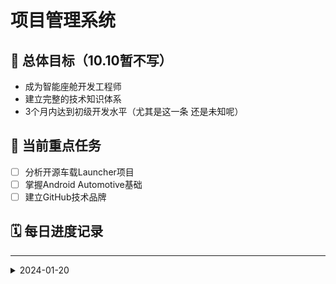 # 项目管理系统

## 🎯 总体目标（10.10暂不写）
- 成为智能座舱开发工程师
- 建立完整的技术知识体系
- 3个月内达到初级开发水平（尤其是这一条 还是未知呢）

## 📅 当前重点任务
- [ ] 分析开源车载Launcher项目
- [ ] 掌握Android Automotive基础
- [ ] 建立GitHub技术品牌

## 🗓️ 每日进度记录

---
<details>
<summary>2024-01-20</summary>（后面堆积多一点再调整）
### 📝 2025-09-25 星期四（梦开始的地方）
#### 🎯 今日计划
- [ ] 安装Android Studio
- [ ] 配置git到自己的Android Studio

#### ✅ 实际完成
- [x] JDK环境配置
- [x] 通过查询deep seek和csdn安装了最新版的Android Studio
- [ ] 安装git


#### 🔍 遇到的问题
**问题**：JDK环境配置是否是Android Studio所必需的
**解决**：询问deep seek寻求答案
**收获**：JDK是Java语言的软件开发工具包，当使用Java环境运行时没有它android studio就无法将代码转化为可在设备上运行的程序

#### 📚 学习收获
- 了解了如何手动将JDK配置到电脑高级配置中（path）
- 用 `Java --version`在cmd中确认是否配置成功
- 了解了JDK与Android Studio的关系
- 学会了如何安装Android Studio

#### 🎯 明日计划
None


### 📝 2025-09-29 星期一
#### 🎯 今日计划
- [ ] Android Studio国内镜像设置
- [ ] Android Studio新建车载项目Automotive模拟器

#### ✅ 实际完成
- [x] 成功Android Studio国内镜像设置
- [x] 成功Android Studio新建车载项目Automotive模拟器


#### 🔍 遇到的问题
**问题**：国内镜像下载过程中下载失败，爆红
**解决**：重新创建车载项目，提前把文件代码（与国内镜像适配的）修改好，重新下载尝试（最低成本方案）
**收获**：文件代码一定要提前修改好再点击下载，否则容易报错

**问题**：1024p镜像系统（最基础通用版）无法下载
**解决**：检查SDK下载的level是否匹配 → 放弃死磕，绕过1024p下载1048p（同样好用）
**收获**：不必死磕资源，放弃完美主义，主动寻求其他的具体解决方法，条条大路通罗马！

#### 📚 学习收获
- 成功在Android Studio创建了属于自己的第一个车载项目
- 培养了自己的思维灵活性，变通的能力，直击问题痛点的能力
- 明白了国内镜像可以大大提高运行速度，感谢清华源！

#### 🎯 明日计划
- [ ] 下载git
- [ ] 将git配置到Android Studio
- [ ] 注册GitHub账号
- [ ] 去GitHub编辑保存自己的“第一阶段”经过与收获


### 📝 2025-09-30 星期二
#### 🎯 今日计划
- [ ] 下载git
- [ ] 将git配置到Android Studio
- [ ] 注册GitHub账号
- [ ] 去GitHub编辑保存自己的“第一阶段”经过与收获

#### ✅ 实际完成
- [x] 在电脑中下载git
- [x] 将git配置到Android Studio
- [x] 注册GitHub账号
- [ ] 去GitHub编辑保存自己的“第一阶段”经过与收获

#### 🔍 遇到的问题
**问题**：下载Git官网的安装包下载速度很慢
**解决**：果断选择国内镜像站
**收获**：下载速度显著提升，感觉未来很多软件都可以去国内镜像站下载，比如华为云，清华源

**问题**：直接点Github官网打不开
**解决**：寻找VPN外网 → 不安全且连接不稳定 → 软件steam++下载 → 顺利加速进入成功
**收获**：使用国外的网站时免不了需要网络加速器，下个steam++是个很好的选择

**问题**：注册GitHub账号时邮箱验证码输正确了也不跳转
**解决**：检查网络连接 → 没问题，但仍不跳转 → 关闭steam++网络加速 → 成功注册完毕，而且此时即使不用网络加速也可以直接使用Github了
**收获**：steam++网络加速需要灵活使用，有时不开反而更好

#### 📚 学习收获
- 再次意识到了国内镜像的便利性，感叹祖国的强大
- 原来VPN使用起来很危险，但我遇到了更安全的steam++
- 网络加速对外网的作用并不是一蹴而就的，需要灵活对待，主要是多尝试

#### 🎯 明日计划
- [ ] 在Android Studio和Github之间创建一个负责项目代码管理的远程仓库
- [ ] 保存Android Studio当前项目，测试仓库可用性
- [ ] 在Android Studio创建知识管理仓库
- [ ] 构建个人知识体系，同时整理思路


### 📝 2025-10-01 星期三
#### 🎯 今日计划
- [ ] 在Android Studio和Github之间创建一个负责项目代码管理的远程仓库
- [ ] 保存Android Studio当前项目，测试仓库可用性
- [ ] 在Android Studio创建知识管理仓库
- [ ] 构建个人知识体系，同时整理思路

#### ✅ 实际完成
- [x] 在Android Studio和Github之间创建一个负责项目代码管理的远程仓库
- [x] 保存Android Studio当前项目，测试仓库可用性
- [x] 在Android Studio创建知识管理仓库
- [x] 从始到终整理到了git的配置步骤


#### 🔍 遇到的问题
**问题**：建立仓库失败
**解决**：重启项目
**收获**：遇到问题时首先选择试错成本最低的方式，没准就解决了呢~

**问题**：上传代码后Github不显示代码
**解决**：多刷新几次，或用steam++加速网络后重新打开
**收获**：外网的速度是会有点慢的，耐心等待一下吧


#### 📚 学习收获
- 风险控制，先思考，优先采用试错成本最低方式
- 外网具有延迟性，很正常
- 在GitHub写markdown编辑格式时，不懂的可以问deep seek，挺权威的，但也要保证自己能看懂
- 在知识仓库中有了自己专属的文件夹结构

#### 🎯 明日计划
- [ ] 构建技术笔记-环境搭载全记录.md的格式
- [ ] 将从安装Android Studio到构建知识仓库全过程记录下来


### 📝 2025-10-02 星期四
#### 🎯 今日计划
- [ ] 构建技术笔记-环境搭载全记录.md的格式
- [ ] 将从安装Android Studio到构建知识仓库全过程记录下来

#### ✅ 实际完成
- [x] 构建技术笔记-环境搭载全记录.md的格式
- [x] 将从安装Android Studio到构建知识仓库全过程记录下来


#### 🔍 遇到的问题
**问题**：不知道格式可以怎么布置
**解决**：询问deep seek
**收获**：找到了自己容易看懂的模板，而且感觉包含的层面比较广，而且从中延伸出了更多自己想要的格式（比如在“遇到的问题与解决”一栏加入了最终结果的呈现（也写了自己的收获和感想））

**问题**：有些md语法很神奇，发现自己当前有很多盲区
**解决**：主动去搜索，学习
**收获**：学会了用``` ```放置长代码，当然除了这点还有很多，我自行创了个积累md语法的文档


#### 📚 学习收获
- 运用自己喜欢且能懂的结构来写技术笔记
- 拥有了自己的markdown语法库，真好玩
- 学到新知识的喜悦

#### 🎯 明日计划
国庆放假中~


### 📝 2025-10-09 星期四
#### 🎯 今日计划
- [ ] 完善知识管理库模板结构

#### ✅ 实际完成
- [x] 建立好了学习轨迹模板
- [x] 建立项目管理模板

#### 🔍 遇到的问题
**问题**：对学习轨迹模板很陌生
**解决**：在deep seek搜索一个自己能理解的学习轨迹模板
**收获**：了解到学习轨迹模板周更或者月更就可以，目的在于跟进自己技能进度。有了自己的学习轨迹模板


#### 📚 学习收获
- 收获了自己的项目管理模板，方便清楚自己目前处于哪里，将要去向哪里
- 收获了清晰易懂的学习轨迹模板，明确自己这一路走来经历了什么技能掌握上的变化，并给出后续的技能轨迹

#### 🎯 明日计划
- [ ] 完善项目管理模板中的具体内容
- [ ] 记录学习轨迹里当前的（本月）的进展和接下来的方向


### 📝 2025-10-10 星期五
#### 🎯 今日计划
- [ ] 完善项目管理模板中的具体内容
- [ ] 记录学习轨迹里当前的（本月）的进展和接下来的方向

#### ✅ 实际完成
- [x] 完善了从9-25至10-10（今日）的一系列项目内容
- [x] 完善了学习轨迹中当前所在进行的一些技能包括接下来的方向，后续本月末（10-25）的时候再进行一次

#### 🔍 遇到的问题
None

#### 📚 学习收获
- 在整理自己的经历时也理清了自己的思路，对自己更有信心了，而且真心的感觉做项目管理这件事很酷很好玩
- 通过学习轨迹估算了自己的技能掌握度，对自己的才能有了可量化的预估，明确自己当前的实力和未来需要继续深研的技术点

#### 🎯 明日计划
- [ ] 在GitHub寻找目前最火的Android Studio车载项目并用AAOS打开
- [ ] 及时更新技术笔记


### 📝 2025-10-11 星期六（正式开始实时跟进）
#### 🎯 今日计划
- [ ] 在GitHub寻找目前最火的Android Studio车载项目并用AAOS打开
- [ ] 及时更新技术笔记

#### ✅ 实际完成
- [x] 在GitHub找到了当前星号最多的Android automotive项目
- [ ] 将该项目用AAOS打开
- [x] 当日夜间及时更新技术笔记和项目管理
- [x] 了解了Android AI Agent的岗位要求（蔚来校园秋招）     

#### 🔍 遇到的问题
**问题**：GitHub上的项目在Android Studio上无法顺利运行
**解决**：尝试自己改代码，但因为自己缺乏kotlin、Android Studio基础，无法实现
**收获**：意识到想要做开发，没有扎实的基础是不行的。后面打算慢下来，静下来，好好从基层学起。扎实的基础是稳定的地基！

**问题**：本想看看b站上有无Android Studio车载项目
**解决**：发现根本搜不到，而且AAOS与Android Studio本质上不是一个东西。b站上教的都是AAOS开发
**收获**：发现了自己根本性的失误，再次验证了，基础不牢，地动山摇。

#### 📚 学习收获
- 意识到智能座舱这个方向包含的东西太多了，远没有自己想象的简单。所以我会调整自己的方向，按企业的要求提高自己的价值，为企业做贡献
- 发现自己对AI Agent还比较感兴趣，而且也需要学习Android Studio。减小了自己的风险，之前的努力并未白费
- 发现Gitee上也有很多实用的开源项目，可以作为后续的学习资料寻找平台
  
#### 🎯 明日计划
- [ ] 查找系统性的kotlin语言基础教程
- [ ] 观看一集kotlin的内容并实操


### 📝 2025-10-10 星期五
#### 🎯 今日计划
- [ ] 完善项目管理模板中的具体内容
- [ ] 记录学习轨迹里当前的（本月）的进展和接下来的方向

#### ✅ 实际完成
- [x] 完善了从9-25至10-10（今日）的一系列项目内容
- [x] 完善了学习轨迹中当前所在进行的一些技能包括接下来的方向，后续本月末（10-25）的时候再进行一次

#### 🔍 遇到的问题
None

#### 📚 学习收获
- 在整理自己的经历时也理清了自己的思路，对自己更有信心了，而且真心的感觉做项目管理这件事很酷很好玩
- 通过学习轨迹估算了自己的技能掌握度，对自己的才能有了可量化的预估，明确自己当前的实力和未来需要继续深研的技术点

#### 🎯 明日计划
- [ ] 在GitHub寻找目前最火的Android Studio车载项目并用AAOS打开
- [ ] 及时更新技术笔记


### 📝 2025-10-13 星期一
#### 🎯 今日计划
- [ ] 完成了Clion环境的配置（用于学习C语言）
- [ ] 建立GitHub远程代码仓库
- [ ] 及时更新技术笔记

#### ✅ 实际完成
- [x] 完成了Clion环境的配置（用于学习C语言）
- [x] 建立GitHub远程代码仓库
- [x] 及时更新技术笔记（晚上用来更新）

#### 🔍 遇到的问题
None，但有所收获

#### 📚 学习收获
- 通过跟进b站老师的课程，我学到了main.c还可在命令指示符中快速实现：在Clion打开program.exe的文件夹位置 → 在地址栏输入cmd，打开命令指示符 → 然后输入program.exe即可运行（按tap键一键补全）
  
#### 🎯 明日计划
- [ ] 学习完B站的C语言程序到无符号数，全程跟着老师敲代码
- [ ] 记录当日收获


### 📝 2025-10-14 星期二
#### 🎯 今日计划
- [ ] 学习完B站的C语言程序到无符号数，全程跟着老师敲代码
- [ ] 记录当日收获
      
#### ✅ 实际完成
- [x] 将C语言课程的无符号数学完了
- [x] 理解后直接在Clion中写了笔记注释
- [x] word文档记录今日的代码运行截图

#### 🔍 遇到的问题
**问题**：原码、反码、补码之间的关系容易混淆
**解决**：重新回顾三者各自的定义 → 感受三者之间的差异 → 拿一个实际的数字来相互转换
**收获**：对三者的定义更明确了，明白了只有负数才有反码补码形态，并学会了将一个十进制数字转换为二进制再转化为不同形式

**问题**：代码中输入中文字体时，Clion终端输出乱码
**解决**：前往b站搜索关键词“Clion输出中文乱码”，即可找到[解决方法](https://www.bilibili.com/video/BV1zc411P7SE?vd_source=44ce6aad417cb83ebc77bb8fcb87d089)
**收获**：这是Clion系统自身的问题，关闭这个系统就行了。我有在慢慢培养自己主动解决问题的能力。


#### 📚 学习收获
- 今天了解了C语言程序基本格式、数据的底层表示和单位、原码，反码，补码、基本数据类型介绍、变量的创建和使用、无符号数的理论知识
- 拥有了代码的实践经验
- 整理出了自己的理解笔记，跟进项目管理进度，完善了技术笔记
  
#### 🎯 明日计划
- [ ] 学习类型转换到while循环语句的内容
- [ ] 整理笔记
- [ ] 代码实践
- [ ] 完善项目管理和技术笔记


### 📝 2025-10-17 星期四
#### 🎯 今日计划
- [ ] 学习完B站的C语言程序到无符号数，全程跟着老师敲代码
- [ ] 记录当日收获
      
#### ✅ 实际完成
- [x] 将C语言课程的无符号数学完了
- [x] 理解后直接在Clion中写了笔记注释
- [x] word文档记录今日的代码运行截图

#### 🔍 遇到的问题
**问题**：原码、反码、补码之间的关系容易混淆
**解决**：重新回顾三者各自的定义 → 感受三者之间的差异 → 拿一个实际的数字来相互转换
**收获**：对三者的定义更明确了，明白了只有负数才有反码补码形态，并学会了将一个十进制数字转换为二进制再转化为不同形式

**问题**：代码中输入中文字体时，Clion终端输出乱码
**解决**：前往b站搜索关键词“Clion输出中文乱码”，即可找到[解决方法](https://www.bilibili.com/video/BV1zc411P7SE?vd_source=44ce6aad417cb83ebc77bb8fcb87d089)
**收获**：这是Clion系统自身的问题，关闭这个系统就行了。我有在慢慢培养自己主动解决问题的能力。


#### 📚 学习收获
- 今天了解了C语言程序基本格式、数据的底层表示和单位、原码，反码，补码、基本数据类型介绍、变量的创建和使用、无符号数的理论知识
- 拥有了代码的实践经验
- 整理出了自己的理解笔记，跟进项目管理进度，完善了技术笔记
  
#### 🎯 明日计划
- [ ] 学习类型转换到while循环语句的内容
- [ ] 整理笔记
- [ ] 代码实践
- [ ] 完善项目管理和技术笔记



---
## 本周成就总结
- 完成了环境搭建全流程
- 建立了知识管理体系
- 分析了第一个开源项目

## 下周重点规划  
- 开始代码实践
- 深入学习Kotlin
- 完善技术文档

## 归档处理
将超过2周的记录移动到月度归档区域
---
## 📁 历史归档
**快速导航**：
- [2024年1月](#🗂️-2024年1月归档)
- [2024年2月](#🗂️-2024年2月归档) 
- [2024年3月](#🗂️-2024年3月归档)

### 🗂️ 2024年1月归档
**主题**：环境搭建与知识体系建立月  
**主要成就**：
- ✅ 完成开发环境全链路搭建
- ✅ 建立双仓库代码管理策略  
- ✅ 创建系统化知识管理体系
- ✅ 掌握Git和GitHub核心工作流

**详细记录**：
[这里粘贴1月份的所有每日记录]


## 💡 灵感与想法记录
- 随时记录突发灵感
- 产品改进想法
- 技术探索方向

---
*最后更新：{{更新时间}}*
